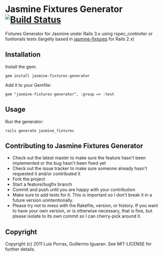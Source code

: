 # Jasmine Fixtures Generator [![Build Status](http://travis-ci.org/lporras/jasmine-fixtures-generator.png)](http://travis-ci.org/lporras/jasmine-fixtures-generator)
Fixtures Generator for Jasmine under Rails 3.x using rspec_controller or funtionals tests (largelly based in [jasmine-fixtures](https://github.com/mavenlink/jasmine-fixtures) for Rails 2.x)


## Installation

Install the gem:

    gem install jasmine-fixtures-generator

Add it to your Gemfile:

    gem "jasmine-fixtures-generator", :group => :test

## Usage

Run the generator:

    rails generate jasmine_fixtures

## Contributing to Jasmine Fixtures Generator

* Check out the latest master to make sure the feature hasn't been implemented or the bug hasn't been fixed yet
* Check out the issue tracker to make sure someone already hasn't requested it and/or contributed it
* Fork the project
* Start a feature/bugfix branch
* Commit and push until you are happy with your contribution
* Make sure to add tests for it. This is important so I don't break it in a future version unintentionally.
* Please try not to mess with the Rakefile, version, or history. If you want to have your own version, or is otherwise necessary, that is fine, but please isolate to its own commit so I can cherry-pick around it.


## Copyright

Copyright (c) 2011 Luis Porras, Guillermo Iguaran. See MIT-LICENSE for
further details.
